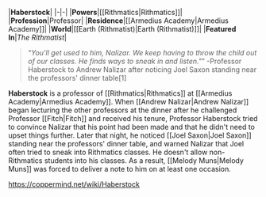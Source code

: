|**Haberstock**|
|-|-|
|**Powers**|[[Rithmatics\|Rithmatics]]|
|**Profession**|Professor|
|**Residence**|[[Armedius Academy\|Armedius Academy]]|
|**World**|[[Earth (Rithmatist)\|Earth (Rithmatist)]]|
|**Featured In**|*The Rithmatist*|

>“*You'll get used to him, Nalizar. We keep having to throw the child out of our classes. He finds ways to sneak in and listen."*”
\-Professor Haberstock to Andrew Nalizar after noticing Joel Saxon standing near the professors' dinner table[1]


**Haberstock** is a professor of [[Rithmatics\|Rithmatics]] at [[Armedius Academy\|Armedius Academy]].
When [[Andrew Nalizar\|Andrew Nalizar]] began lecturing the other professors at the dinner after he challenged Professor [[Fitch\|Fitch]] and received his tenure, Professor Haberstock tried to convince Nalizar that his point had been made and that he didn't need to upset things further. Later that night, he noticed [[Joel Saxon\|Joel Saxon]] standing near the professors' dinner table, and warned Nalizar that Joel often tried to sneak into Rithmatics classes.
He doesn't allow non-Rithmatics students into his classes. As a result, [[Melody Muns\|Melody Muns]] was forced to deliver a note to him on at least one occasion.



https://coppermind.net/wiki/Haberstock